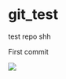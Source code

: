 # git_test
test repo shh

First commit

![](https://media.giphy.com/media/3rgXByoNQXLrRoJxEk/giphy.gif)
